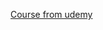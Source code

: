 [Course from udemy](https://www.udemy.com/share/100NT8AEMYeVhQRX4=/?xref=E0IbclZUR3wDSUQvCz0GJVUWTx4dChQ%2BVFE=)
